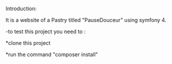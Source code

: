 Introduction:

It is a website of a Pastry titled "PauseDouceur" using symfony 4.




-to test this project you need to :



*clone this project 






*run the command "composer install"



